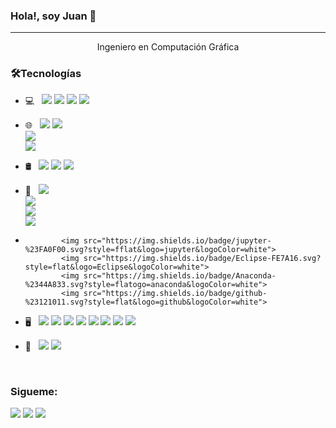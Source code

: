 ### Hola!, soy Juan 👋

<hr>

<p align="center">
Ingeniero en Computación Gráfica
</p>





<h3>🛠Tecnologías</h3>

- 💻 &nbsp;    <img src="https://img.shields.io/badge/Python-14354C?style=flat&logo=python&logoColor=white"> 
               <img src="https://img.shields.io/badge/Java-ED8B00?style=flat&logo=java&logoColor=white"> 
               <img src="https://img.shields.io/badge/C%23-239120?style=flat&logo=c-sharp&logoColor=white"> 
               <img src="https://img.shields.io/badge/PHP-777BB4?style=flat&logo=php&logoColor=white"> 
               
- 🌐 &nbsp;    <img src="https://img.shields.io/badge/Android-3DDC84?style=flat&logo=android&logoColor=white"> 
               <img src="https://img.shields.io/badge/HTML5-E34F26?style=flat&logo=html5&logoColor=white">  
               <img src="https://img.shields.io/badge/CSS3-1572B6?style=flat&logo=css3&logoColor=white">   
               <img src="https://img.shields.io/badge/JavaScript-323330?style=flat&logo=javascript&logoColor=F7DF1E"> 
               
- 🛢 &nbsp;    <img src="https://img.shields.io/badge/MySQL-00000F?style=flat&logo=mysql&logoColor=white"> 
               <img src="https://img.shields.io/badge/PostgreSQL-316192?style=flat&logo=postgresql&logoColor=white"> 
               <img src="https://img.shields.io/badge/firebase-%23039BE5.svg?style=flat&logo=firebase"> 
<!--                <img src="https://img.shields.io/badge/JavaScript-323330?style=for-the-badge&logo=javascript&logoColor=F7DF1E"> -->


- 🔧 &nbsp;   <img src="https://img.shields.io/badge/Android-3DDC84?style=flat&logo=android&logoColor=white">  
              <img src="https://img.shields.io/badge/Visual%20Studio-5C2D91.svg?style=flat&logo=visual-studio&logoColor=white">  
              <img src="https://img.shields.io/badge/webstorm-143?style=flat&logo=webstorm&logoColor=white&color=black">  
              <img src="https://img.shields.io/badge/pycharm-143?style=flat&logo=pycharm&logoColor=black&color=black&labelColor=green">  
              
-               
              <img src="https://img.shields.io/badge/jupyter-%23FA0F00.svg?style=fflat&logo=jupyter&logoColor=white">  
              <img src="https://img.shields.io/badge/Eclipse-FE7A16.svg?style=flat&logo=Eclipse&logoColor=white">  
              <img src="https://img.shields.io/badge/Anaconda-%2344A833.svg?style=flatogo=anaconda&logoColor=white">  
              <img src="https://img.shields.io/badge/github-%23121011.svg?style=flat&logo=github&logoColor=white">  

<!-- - Android Studio | PyCharm | Visual Studio code | Eclipse | Git -->


- 🖥 &nbsp;   <img src="https://aleen42.github.io/badges/src/photoshop.svg">
              <img src="https://aleen42.github.io/badges/src/illustrator.svg">
              <img src="ttps://aleen42.github.io/badges/src/dreamweaver.svg">
              <img src="https://aleen42.github.io/badges/src/after_effects.svg">
              <img src="https://aleen42.github.io/badges/src/premiere.svg">
              <img src="https://img.shields.io/badge/Adobe%20XD-470137?style=flat&logo=Adobe%20XD&logoColor=#FF61F6">
              <img src="https://img.shields.io/badge/Adobe%20InDesign-49021F?style=flatogo=adobeindesign&logoColor=white">
              <img src="https://img.shields.io/badge/Adobe%20Lightroom-31A8FF.svg?style=flat&logo=Adobe%20Lightroom&logoColor=white">
              
              
              

- 🚀 &nbsp;    <img src="https://img.shields.io/badge/unity-%23000000.svg?style=flat&logo=unity&logoColor=white">
              <img src="https://img.shields.io/badge/unrealengine-%23313131.svg?style=flat&logo=unrealengine&logoColor=white">


<!-- Adobe Xd | Illustrator | Photoshop | OpenShot | Dreamweaver | InDesign | After Effects | Lightroom | Substance Painter  -->

<br>

### Sigueme:


<!-- Your badges -->
<!-- [![Linkedin](https://img.shields.io/badge/-JuanCuaycal-blue?style=flat&logo=Linkedin&logoColor=white)](https://www.linkedin.com/in/juan-cuaycal/)
<!-- [![Linkedin](https://img.shields.io/badge/-JuanCuaycal-blue?style=flat&logo=Facebook&logoColor=white)](https://www.linkedin.com/in/juan-cuaycal/) -->

<!-- [![Gmail](https://img.shields.io/badge/-JuanCuaycal-c14438?style=flat&logo=Gmail&logoColor=white)](mailto:juancuaycal@gmail.com) -->

<!-- [![Linkedin](https://img.shields.io/badge/-WebSite-black?style=flat&logo=Website&logoColor=black)](https://juan-cuaycal.web.app/) -->

<!-- -[Página Web](https://juan-cuaycal.web.app/) -->

<a href="https://www.linkedin.com/in/juan-cuaycal/"><img src="https://img.shields.io/badge/LinkedIn-0077B5?style=flat&logo=linkedin&logoColor=white"></a>
<a href="juancuaycal@gmail.com"><img src="https://img.shields.io/badge/Gmail-D14836?style=flat&logo=gmail&logoColor=white"></a>
<a href="https://juan-cuaycal.web.app/"><img src="https://img.shields.io/badge/-WebSite-black?style=flat&logo=Website&logoColor=black"></a>
